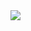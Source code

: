 <img src="https://github-readme-stats-delta-eight-95.vercel.app/api/top-langs/?username=Etsor&langs_count=6&theme=gruvbox&layout=donut"/>

